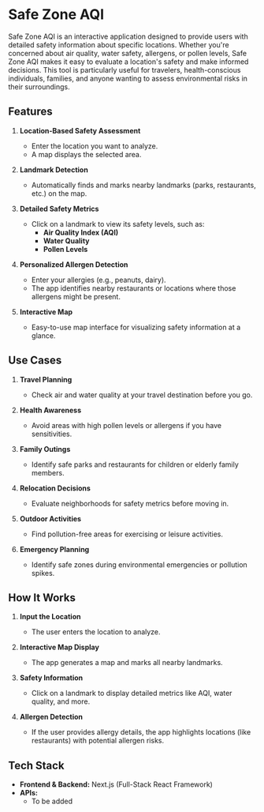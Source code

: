 # Safe Zone AQI

Safe Zone AQI is an interactive application designed to provide users with detailed safety information about specific locations. Whether you're concerned about air quality, water safety, allergens, or pollen levels, Safe Zone AQI makes it easy to evaluate a location's safety and make informed decisions. This tool is particularly useful for travelers, health-conscious individuals, families, and anyone wanting to assess environmental risks in their surroundings.

## Features

1. **Location-Based Safety Assessment**

   - Enter the location you want to analyze.
   - A map displays the selected area.

2. **Landmark Detection**

   - Automatically finds and marks nearby landmarks (parks, restaurants, etc.) on the map.

3. **Detailed Safety Metrics**

   - Click on a landmark to view its safety levels, such as:
     - **Air Quality Index (AQI)**
     - **Water Quality**
     - **Pollen Levels**

4. **Personalized Allergen Detection**

   - Enter your allergies (e.g., peanuts, dairy).
   - The app identifies nearby restaurants or locations where those allergens might be present.

5. **Interactive Map**
   - Easy-to-use map interface for visualizing safety information at a glance.

## Use Cases

1. **Travel Planning**

   - Check air and water quality at your travel destination before you go.

2. **Health Awareness**

   - Avoid areas with high pollen levels or allergens if you have sensitivities.

3. **Family Outings**

   - Identify safe parks and restaurants for children or elderly family members.

4. **Relocation Decisions**

   - Evaluate neighborhoods for safety metrics before moving in.

5. **Outdoor Activities**

   - Find pollution-free areas for exercising or leisure activities.

6. **Emergency Planning**
   - Identify safe zones during environmental emergencies or pollution spikes.

## How It Works

1. **Input the Location**

   - The user enters the location to analyze.

2. **Interactive Map Display**

   - The app generates a map and marks all nearby landmarks.

3. **Safety Information**

   - Click on a landmark to display detailed metrics like AQI, water quality, and more.

4. **Allergen Detection**
   - If the user provides allergy details, the app highlights locations (like restaurants) with potential allergen risks.

## Tech Stack

- **Frontend & Backend:** Next.js (Full-Stack React Framework)
- **APIs:**
  - To be added
